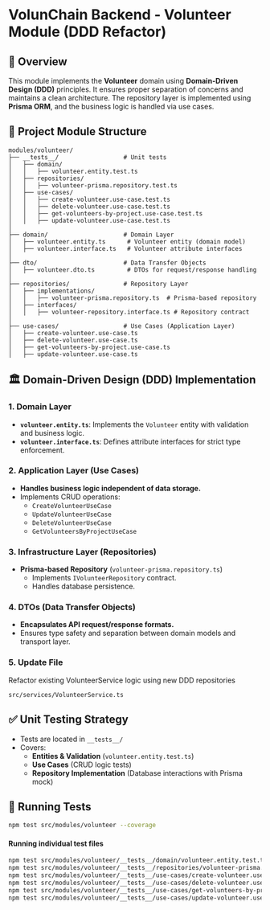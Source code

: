 # VolunChain Backend - Volunteer Module (DDD Refactor)

## 📌 Overview

This module implements the **Volunteer** domain using **Domain-Driven Design (DDD)** principles. It ensures proper separation of concerns and maintains a clean architecture. The repository layer is implemented using **Prisma ORM**, and the business logic is handled via use cases.

## 📂 Project Module Structure

```
modules/volunteer/
├── __tests__/                  # Unit tests
│   ├── domain/
│   │   ├── volunteer.entity.test.ts
│   ├── repositories/
│   │   ├── volunteer-prisma.repository.test.ts
│   ├── use-cases/
│   │   ├── create-volunteer.use-case.test.ts
│   │   ├── delete-volunteer.use-case.test.ts
│   │   ├── get-volunteers-by-project.use-case.test.ts
│   │   ├── update-volunteer.use-case.test.ts
│
├── domain/                     # Domain Layer
│   ├── volunteer.entity.ts      # Volunteer entity (domain model)
│   ├── volunteer.interface.ts   # Volunteer attribute interfaces
│
├── dto/                        # Data Transfer Objects
│   ├── volunteer.dto.ts         # DTOs for request/response handling
│
├── repositories/               # Repository Layer
│   ├── implementations/
│   │   ├── volunteer-prisma.repository.ts  # Prisma-based repository
│   ├── interfaces/
│   │   ├── volunteer-repository.interface.ts # Repository contract
│
├── use-cases/                  # Use Cases (Application Layer)
│   ├── create-volunteer.use-case.ts
│   ├── delete-volunteer.use-case.ts
│   ├── get-volunteers-by-project.use-case.ts
│   ├── update-volunteer.use-case.ts
```

## 🏛️ Domain-Driven Design (DDD) Implementation

### 1. **Domain Layer**

- **`volunteer.entity.ts`**: Implements the `Volunteer` entity with validation and business logic.
- **`volunteer.interface.ts`**: Defines attribute interfaces for strict type enforcement.

### 2. **Application Layer (Use Cases)**

- **Handles business logic independent of data storage.**
- Implements CRUD operations:
  - `CreateVolunteerUseCase`
  - `UpdateVolunteerUseCase`
  - `DeleteVolunteerUseCase`
  - `GetVolunteersByProjectUseCase`

### 3. **Infrastructure Layer (Repositories)**

- **Prisma-based Repository** (`volunteer-prisma.repository.ts`)
  - Implements `IVolunteerRepository` contract.
  - Handles database persistence.

### 4. **DTOs (Data Transfer Objects)**

- **Encapsulates API request/response formats.**
- Ensures type safety and separation between domain models and transport layer.

### 5. **Update File**

Refactor existing VolunteerService logic using new DDD repositories

```
src/services/VolunteerService.ts
```

## ✅ Unit Testing Strategy

- Tests are located in `__tests__/`
- Covers:
  - **Entities & Validation** (`volunteer.entity.test.ts`)
  - **Use Cases** (CRUD logic tests)
  - **Repository Implementation** (Database interactions with Prisma mock)

## 🚀 Running Tests

```sh
npm test src/modules/volunteer --coverage
```

#### Running individual test files

```sh
npm test src/modules/volunteer/__tests__/domain/volunteer.entity.test.ts
npm test src/modules/volunteer/__tests__/repositories/volunteer-prisma.repository.test.ts
npm test src/modules/volunteer/__tests__/use-cases/create-volunteer.use-case.test.ts
npm test src/modules/volunteer/__tests__/use-cases/delete-volunteer.use-case.test.ts
npm test src/modules/volunteer/__tests__/use-cases/get-volunteers-by-project.use-case.test.ts
npm test src/modules/volunteer/__tests__/use-cases/update-volunteer.use-case.test.ts
```
